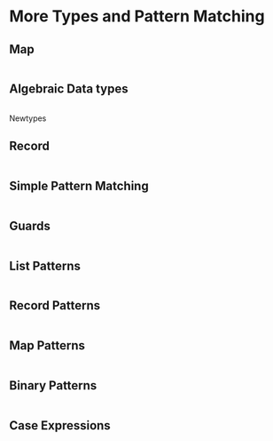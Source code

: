 # More Types and Pattern Matching



## Map

```

```



## Algebraic Data types

```

```

Newtypes

## Record

```

```



## Simple Pattern Matching

```

```



## Guards

```

```



## List Patterns

```

```



## Record Patterns

```

```



## Map Patterns

```

```



## Binary Patterns

```

```



## Case Expressions

```

```

